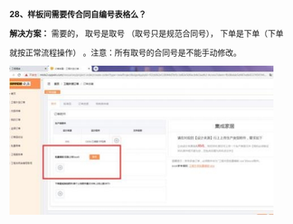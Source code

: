 <a name="bookmark27"></a>**28、样板间需要传合同自编号表格么？**

**解决方案：** 需要的， 取号是取号   （取号只是规范合同号）， 下单是下单（下单

就按正常流程操作）  。注意：所有取号的合同号是不能手动修改。

![](Aspose.Words.e73c43fe-fde1-4168-803d-975613665666.026.jpeg)


